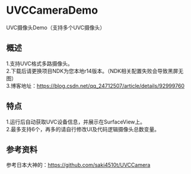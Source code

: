 # UVCCameraDemo
UVC摄像头Demo（支持多个UVC摄像头）

## 概述
1.支持UVC格式多路摄像头。  
2.下载后请更换项目NDK为您本地r14版本。（NDK相关配置失败会导致黑屏无图）  
3.博客地址：https://blog.csdn.net/qq_24712507/article/details/92999760  

## 特点
1.运行后自动获取UVC设备信息，并展示在SurfaceView上。  
2.最多支持6个，再多的请自行修改UI及代码逻辑摄像头总数变量。  

## 参考资料
参考日本大神的：https://github.com/saki4510t/UVCCamera
